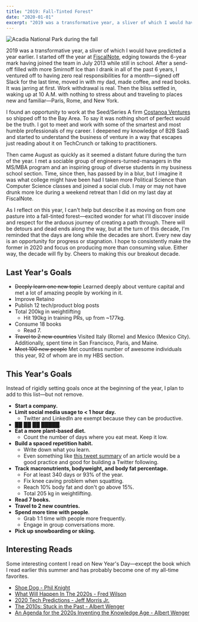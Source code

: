 ```yaml
---
title: "2019: Fall-Tinted Forest"
date: "2020-01-01"
excerpt: "2019 was a transformative year, a sliver of which I would have predicted a year earlier."
---
```


![Acadia National Park during the fall](/yellow-acadia.jpg)

2019 was a transformative year, a sliver of which I would have predicted a year earlier. I started off the year at [FiscalNote](https://fiscalnote.com/), edging towards the 6-year mark having joined the team in July 2013 while still in school. After a send-off filled with more Smirnoff Ice than I drank in all of the past 6 years, I ventured off to having zero real responsibilities for a month—signed off Slack for the last time, moved in with my dad, made coffee, and read books. It was jarring at first. Work withdrawal is real. Then the bliss settled in, waking up at 10 A.M. with nothing to stress about and traveling to places new and familiar—Paris, Rome, and New York.

I found an opportunity to work at the Seed/Series A firm [Costanoa Ventures](https://www.costanoavc.com/) so shipped off to the Bay Area. To say it was nothing short of perfect would be the truth. I got to meet and work with some of the smartest and most humble professionals of my career. I deepened my knowledge of B2B SaaS and started to understand the business of venture in a way that escapes just reading about it on TechCrunch or talking to practitioners.

Then came August as quickly as it seemed a distant future during the turn of the year. I met a sociable group of engineers-turned-managers in the MS/MBA program and an inspiring group of diverse students in my business school section. Time, since then, has passed by in a blur, but I imagine it was what college might have been had I taken more Political Science than Computer Science classes and joined a social club. I may or may not have drunk more Ice during a weekend retreat than I did on my last day at FiscalNote.

As I reflect on this year, I can't help but describe it as moving on from one pasture into a fall-tinted forest—excited wonder for what I'll discover inside and respect for the arduous journey of creating a path through. There will be detours and dead ends along the way, but at the turn of this decade, I'm reminded that the days are long while the decades are short. Every new day is an opportunity for progress or stagnation. I hope to consistently make the former in 2020 and focus on producing more than consuming value. Either way, the decade will fly by. Cheers to making this our breakout decade.

## Last Year's Goals

- ~~Deeply learn one new topic~~ Learned deeply about venture capital and met a lot of amazing people by working in it.
- Improve Retaino
- Publish 12 tech/product blog posts
- Total 200kg in weightlifting
  - Hit 190kg in training PRs, up from ~177kg.
- Consume 18 books
  - Read 7.
- ~~Travel to 2 new countries~~ Visited Italy (Rome) and Mexico (Mexico City). Additionally, spent time in San Francisco, Paris, and Maine.
- ~~Meet 100 new people~~ Met countless number of awesome individuals this year, 92 of whom are in my HBS section.

## This Year's Goals

Instead of rigidly setting goals once at the beginning of the year, I plan to add to this list—but not remove.

- **Start a company.**
- **Limit social media usage to < 1 hour day.**
  - Twitter and LinkedIn are exempt because they can be productive.
- ██ ██ ██ █████.
- **Eat a more plant-based diet.**
  - Count the number of days where you eat meat. Keep it low.
- **Build a spaced repetition habit.**
  - Write down what you learn.
  - Even something like [this tweet summary](https://twitter.com/earlvlee/status/1146612139718664195) of an article would be a good practice and good for building a Twitter following.
- **Track macronutrients, bodyweight, and body fat percentage.**
  - For at least 340 days or 93% of the year.
  - Fix knee caving problem when squatting.
  - Reach 10% body fat and don't go above 15%.
  - Total 205 kg in weightlifting.
- **Read 7 books.**
- **Travel to 2 new countries.**
- **Spend more time with people**.
  - Grab 1:1 time with people more frequently.
  - Engage in group conversations more.
- **Pick up snowboarding or skiing.**

## Interesting Reads

Some interesting content I read on New Year's Day—except the book which I read earlier this summer and has probably become one of my all-time favorites.

- [Shoe Dog - Phil Knight](https://amzn.to/2QcX6t0)
- [What Will Happen In The 2020s - Fred Wilson](https://avc.com/2020/01/what-will-happen-in-the-2020s/)
- [2020 Tech Predictions - Jeff Morris Jr.](https://twitter.com/jmj/status/1212487514025414656)
- [The 2010s: Stuck in the Past - Albert Wenger](https://continuations.com/post/189978534785/the-2010s-stuck-in-the-past)
- [An Agenda for the 2020s Inventing the Knowledge Age - Albert Wenger](https://continuations.com/post/189997132065/an-agenda-for-the-2020s-inventing-the-knowledge)
